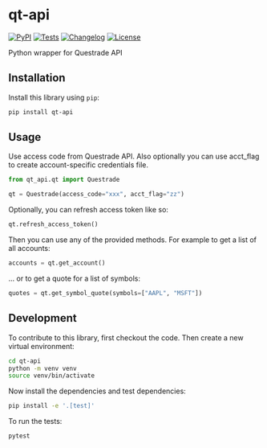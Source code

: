 # qt-api

[![PyPI](https://img.shields.io/pypi/v/qt-api.svg)](https://pypi.org/project/qt-api/)
[![Tests](https://github.com/LVG77/qt-api/actions/workflows/test.yml/badge.svg)](https://github.com/LVG77/qt-api/actions/workflows/test.yml)
[![Changelog](https://img.shields.io/github/v/release/LVG77/qt-api?include_prereleases&label=changelog)](https://github.com/LVG77/qt-api/releases)
[![License](https://img.shields.io/badge/license-Apache%202.0-blue.svg)](https://github.com/LVG77/qt-api/blob/main/LICENSE)

Python wrapper for Questrade API

## Installation

Install this library using `pip`:
```bash
pip install qt-api
```
## Usage

Use access code from Questrade API.
Also optionally you can use acct_flag to create account-specific credentials file.

```python
from qt_api.qt import Questrade

qt = Questrade(access_code="xxx", acct_flag="zz")
```

Optionally, you can refresh access token like so:
```python
qt.refresh_access_token()
```

Then you can use any of the provided methods. For example to get a list of all accounts:
```python
accounts = qt.get_account()
```
... or to get a quote for a list of symbols:
```python
quotes = qt.get_symbol_quote(symbols=["AAPL", "MSFT"])
```

## Development

To contribute to this library, first checkout the code. Then create a new virtual environment:
```bash
cd qt-api
python -m venv venv
source venv/bin/activate
```
Now install the dependencies and test dependencies:
```bash
pip install -e '.[test]'
```
To run the tests:
```bash
pytest
```
